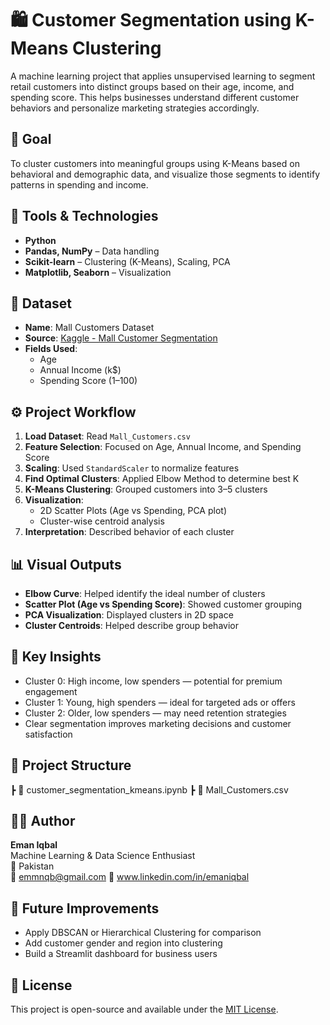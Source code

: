 # 🛍️ Customer Segmentation using K-Means Clustering

A machine learning project that applies unsupervised learning to segment retail customers into distinct groups based on their age, income, and spending score. This helps businesses understand different customer behaviors and personalize marketing strategies accordingly.


## 🎯 Goal

To cluster customers into meaningful groups using K-Means based on behavioral and demographic data, and visualize those segments to identify patterns in spending and income.


## 🧰 Tools & Technologies

- **Python**
- **Pandas, NumPy** – Data handling
- **Scikit-learn** – Clustering (K-Means), Scaling, PCA
- **Matplotlib, Seaborn** – Visualization


## 📂 Dataset

- **Name**: Mall Customers Dataset  
- **Source**: [Kaggle - Mall Customer Segmentation](https://www.kaggle.com/datasets/vjchoudhary7/customer-segmentation-tutorial-in-python)
- **Fields Used**:
  - Age
  - Annual Income (k$)
  - Spending Score (1–100)


## ⚙️ Project Workflow

1. **Load Dataset**: Read `Mall_Customers.csv`
2. **Feature Selection**: Focused on Age, Annual Income, and Spending Score
3. **Scaling**: Used `StandardScaler` to normalize features
4. **Find Optimal Clusters**: Applied Elbow Method to determine best K
5. **K-Means Clustering**: Grouped customers into 3–5 clusters
6. **Visualization**:
   - 2D Scatter Plots (Age vs Spending, PCA plot)
   - Cluster-wise centroid analysis
7. **Interpretation**: Described behavior of each cluster


## 📊 Visual Outputs

- **Elbow Curve**: Helped identify the ideal number of clusters  
- **Scatter Plot (Age vs Spending Score)**: Showed customer grouping  
- **PCA Visualization**: Displayed clusters in 2D space  
- **Cluster Centroids**: Helped describe group behavior


## 🧠 Key Insights

- Cluster 0: High income, low spenders — potential for premium engagement  
- Cluster 1: Young, high spenders — ideal for targeted ads or offers  
- Cluster 2: Older, low spenders — may need retention strategies  
- Clear segmentation improves marketing decisions and customer satisfaction

## 📁 Project Structure

┣ 📄 customer_segmentation_kmeans.ipynb
┣ 📄 Mall_Customers.csv

## 👩‍💻 Author

**Eman Iqbal**  
Machine Learning & Data Science Enthusiast  
📍 Pakistan  
📧 emmnqb@gmail.com 
🔗 www.linkedin.com/in/emaniqbal

## 📌 Future Improvements

- Apply DBSCAN or Hierarchical Clustering for comparison  
- Add customer gender and region into clustering  
- Build a Streamlit dashboard for business users

## 📜 License

This project is open-source and available under the [MIT License](LICENSE).

